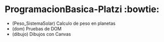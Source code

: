 # ProgramacionBasica-Platzi :bowtie:

- (Peso_SistemaSolar) Calculo de peso en planetas
- (dom) Pruebas de DOM
- (dibujo) Dibujos con Canvas
